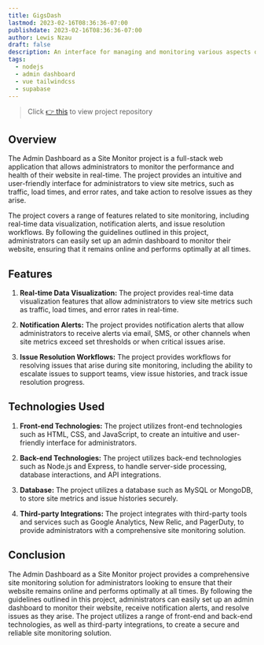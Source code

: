 ```yaml
---
title: GigsDash
lastmod: 2023-02-16T08:36:36-07:00
publishdate: 2023-02-16T08:36:36-07:00
author: Lewis Nzau
draft: false
description: An interface for managing and monitoring various aspects of a system, platform, or application.
tags:
  - nodejs
  - admin dashboard
  - vue tailwindcss
  - supabase
---
```


> Click [👉 this](https://github.com/SinoLewis/GigsDash) to view project repository

## Overview

The Admin Dashboard as a Site Monitor project is a full-stack web application that allows administrators to monitor the performance and health of their website in real-time. The project provides an intuitive and user-friendly interface for administrators to view site metrics, such as traffic, load times, and error rates, and take action to resolve issues as they arise.

The project covers a range of features related to site monitoring, including real-time data visualization, notification alerts, and issue resolution workflows. By following the guidelines outlined in this project, administrators can easily set up an admin dashboard to monitor their website, ensuring that it remains online and performs optimally at all times.

## Features

1. **Real-time Data Visualization:** The project provides real-time data visualization features that allow administrators to view site metrics such as traffic, load times, and error rates in real-time.

1. **Notification Alerts:** The project provides notification alerts that allow administrators to receive alerts via email, SMS, or other channels when site metrics exceed set thresholds or when critical issues arise.

1. **Issue Resolution Workflows:** The project provides workflows for resolving issues that arise during site monitoring, including the ability to escalate issues to support teams, view issue histories, and track issue resolution progress.

## Technologies Used

1. **Front-end Technologies:** The project utilizes front-end technologies such as HTML, CSS, and JavaScript, to create an intuitive and user-friendly interface for administrators.

1. **Back-end Technologies:** The project utilizes back-end technologies such as Node.js and Express, to handle server-side processing, database interactions, and API integrations.

1. **Database:** The project utilizes a database such as MySQL or MongoDB, to store site metrics and issue histories securely.

1. **Third-party Integrations:** The project integrates with third-party tools and services such as Google Analytics, New Relic, and PagerDuty, to provide administrators with a comprehensive site monitoring solution.

## Conclusion

The Admin Dashboard as a Site Monitor project provides a comprehensive site monitoring solution for administrators looking to ensure that their website remains online and performs optimally at all times. By following the guidelines outlined in this project, administrators can easily set up an admin dashboard to monitor their website, receive notification alerts, and resolve issues as they arise. The project utilizes a range of front-end and back-end technologies, as well as third-party integrations, to create a secure and reliable site monitoring solution.
